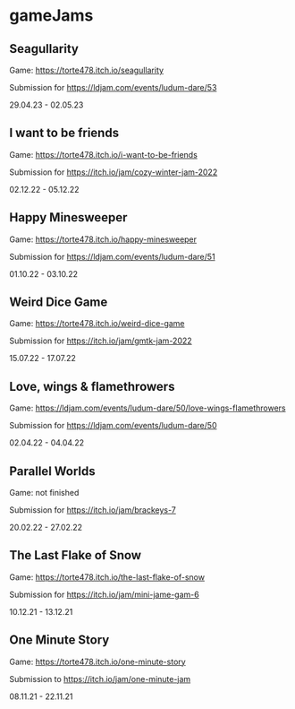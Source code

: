 # gameJams

## Seagullarity
Game: https://torte478.itch.io/seagullarity

Submission for https://ldjam.com/events/ludum-dare/53

29.04.23 - 02.05.23

## I want to be friends
Game: https://torte478.itch.io/i-want-to-be-friends

Submission for https://itch.io/jam/cozy-winter-jam-2022

02.12.22 - 05.12.22

## Happy Minesweeper
Game: https://torte478.itch.io/happy-minesweeper

Submission for https://ldjam.com/events/ludum-dare/51

01.10.22 - 03.10.22

## Weird Dice Game
Game: https://torte478.itch.io/weird-dice-game

Submission for https://itch.io/jam/gmtk-jam-2022

15.07.22 - 17.07.22

## Love, wings & flamethrowers
Game: https://ldjam.com/events/ludum-dare/50/love-wings-flamethrowers

Submission for https://ldjam.com/events/ludum-dare/50

02.04.22 - 04.04.22

## Parallel Worlds
Game: not finished

Submission for https://itch.io/jam/brackeys-7

20.02.22 - 27.02.22

## The Last Flake of Snow
Game: https://torte478.itch.io/the-last-flake-of-snow

Submission for https://itch.io/jam/mini-jame-gam-6

10.12.21 - 13.12.21

## One Minute Story
Game: https://torte478.itch.io/one-minute-story

Submission to https://itch.io/jam/one-minute-jam

08.11.21 - 22.11.21